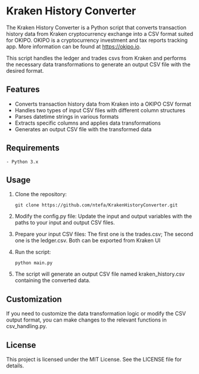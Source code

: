 # Kraken History Converter

The Kraken History Converter is a Python script that converts transaction history data from Kraken cryptocurrency exchange into a CSV format suited for OKIPO. OKIPO is a cryptocurrency investment and tax reports tracking app. More information can be found at https://okipo.io. 

This script handles the ledger and trades csvs from Kraken and performs the necessary data transformations to generate an output CSV file with the desired format.

## Features

- Converts transaction history data from Kraken into a OKIPO CSV format
- Handles two types of input CSV files with different column structures
- Parses datetime strings in various formats
- Extracts specific columns and applies data transformations
- Generates an output CSV file with the transformed data

## Requirements
```console
- Python 3.x
```
## Usage

1. Clone the repository:
   ```console
   git clone https://github.com/ntefa/KrakenHistoryConverter.git
   ```

2. Modify the config.py file:
    Update the input and output variables with the paths to your input and output CSV files.
3.  Prepare your input CSV files:
    The first one is the trades.csv;
    The second one is the ledger.csv.
    Both can be exported from Kraken UI
4. Run the script:
    ```console  
    python main.py
    ```
5. The script will generate an output CSV file named kraken_history.csv containing the converted data.

## Customization

If you need to customize the data transformation logic or modify the CSV output format, you can make changes to the relevant functions in csv_handling.py.

## License

This project is licensed under the MIT License. See the LICENSE file for details.